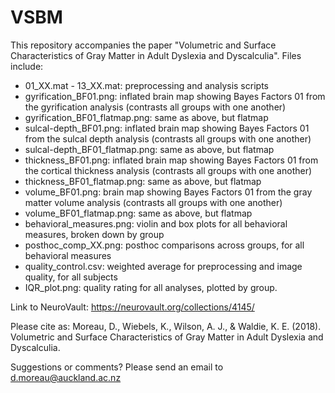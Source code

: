 # VSBM

This repository accompanies the paper "Volumetric and Surface Characteristics of Gray Matter in Adult Dyslexia and Dyscalculia". Files include:

- 01_XX.mat - 13_XX.mat: preprocessing and analysis scripts
- gyrification_BF01.png: inflated brain map showing Bayes Factors 01 from the gyrification analysis (contrasts all groups with one another)
- gyrification_BF01_flatmap.png: same as above, but flatmap
- sulcal-depth_BF01.png: inflated brain map showing Bayes Factors 01 from the sulcal depth analysis (contrasts all groups with one another)
- sulcal-depth_BF01_flatmap.png: same as above, but flatmap
- thickness_BF01.png: inflated brain map showing Bayes Factors 01 from the cortical thickness analysis (contrasts all groups with one another)
- thickness_BF01_flatmap.png: same as above, but flatmap
- volume_BF01.png: brain map showing Bayes Factors 01 from the gray matter volume analysis (contrasts all groups with one another)
- volume_BF01_flatmap.png: same as above, but flatmap
- behavioral_measures.png: violin and box plots for all behavioral measures, broken down by group
- posthoc_comp_XX.png: posthoc comparisons across groups, for all behavioral measures
- quality_control.csv: weighted average for preprocessing and image quality, for all subjects
- IQR_plot.png: quality rating for all analyses, plotted by group.

Link to NeuroVault: https://neurovault.org/collections/4145/

Please cite as: Moreau, D., Wiebels, K., Wilson, A. J., & Waldie, K. E. (2018). Volumetric and Surface Characteristics of Gray Matter in Adult Dyslexia and Dyscalculia.

Suggestions or comments? Please send an email to d.moreau@auckland.ac.nz
